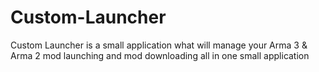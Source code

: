# Custom-Launcher
Custom Launcher is a small application what will manage your Arma 3 &amp; Arma 2 mod launching and mod downloading all in one small application

